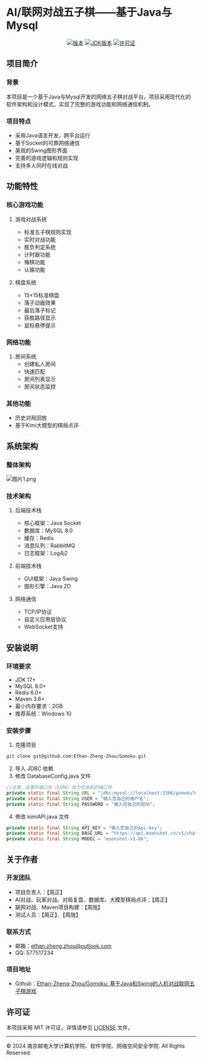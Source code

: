 # AI/联网对战五子棋——基于Java与Mysql
<p align="center">
  <a href="#安装说明"><img src="https://img.shields.io/badge/版本-2.0.0-blue.svg" alt="版本"></a>
  <a href="#开发环境"><img src="https://img.shields.io/badge/JDK-17+-green.svg" alt="JDK版本"></a>
  <a href="#许可证"><img src="https://img.shields.io/badge/许可证-MIT-yellow.svg" alt="许可证"></a>
</p>

## 项目简介

### 背景
本项目是一个基于Java与Mysql开发的网络五子棋对战平台。项目采用现代化的软件架构和设计模式，实现了完整的游戏功能和网络通信机制。

### 项目特点
- 采用Java语言开发，跨平台运行
- 基于Socket的可靠网络通信
- 美观的Swing图形界面
- 完善的游戏逻辑和规则实现
- 支持多人同时在线对战

## 功能特性

### 核心游戏功能
1. 游戏对战系统
    - 标准五子棋规则实现
    - 实时对战功能
    - 胜负判定系统
    - 计时器功能
    - 悔棋功能
    - 认输功能

2. 棋盘系统
    - 15×15标准棋盘
    - 落子动画效果
    - 最后落子标记
    - 获胜路径显示
    - 鼠标悬停提示

### 网络功能

1. 房间系统
    - 创建私人房间
    - 快速匹配
    - 房间列表显示
    - 房间状态监控

### 其他功能

- 历史对局回放
- 基于Kimi大模型的棋局点评

## 系统架构

### 整体架构

![图片1.png](https://img.picui.cn/free/2024/11/08/672ddf58a05d5.png)


### 技术架构

1. 后端技术栈
    - 核心框架：Java Socket
    - 数据库：MySQL 8.0
    - 缓存：Redis
    - 消息队列：RabbitMQ
    - 日志框架：Log4j2

2. 前端技术栈
    - GUI框架：Java Swing
    - 图形引擎：Java 2D

3. 网络通信
    - TCP/IP协议
    - 自定义应用层协议
    - WebSocket支持

## 安装说明

### 环境要求
- JDK 17+
- MySQL 8.0+
- Redis 6.0+
- Maven 3.6+
- 最小内存要求：2GB
- 推荐系统：Windows 10

### 安装步骤
1. 克隆项目
```bash
git clone git@github.com:Ethan-Zheng-Zhou/Gomoku.git
```
2. 导入 JDBC 依赖
3. 修改 DatabaseConfig.java 文件
```Java
//注意，这里的端口号（3306）改为您本机的端口号
private static final String URL = "jdbc:mysql://localhost:3306/gomoku?useSSL=false&serverTimezone=UTC";  
private static final String USER = "输入您自己的用户名";  
private static final String PASSWORD = "输入您自己的密码";
```
4. 修改 kimiAPI.java 文件
```Java
private static final String API_KEY = "输入您自己的Api-key";  
private static final String BASE_URL = "https://api.moonshot.cn/v1/chat/completions";  
private static final String MODEL = "moonshot-v1-8k";  
```

## 关于作者

### 开发团队
- 项目负责人：【周正】
- AI对战、玩家对战、对局复盘、数据库、大模型棋局点评：【周正】
- 联网对战、Maven项目构建：【周陇】
- 测试人员：【周正】、【周陇】

### 联系方式
- 邮箱：ethan.zheng.zhou@outlook.com
- QQ: 577517234

### 项目地址
- Github：[Ethan-Zheng-Zhou/Gomoku: 基于Java和Swing的人机对战联网五子棋游戏](https://github.com/Ethan-Zheng-Zhou/Gomoku)

## 许可证
本项目采用 MIT 许可证，详情请参见 [LICENSE](LICENSE) 文件。

---
© 2024 南京邮电大学计算机学院、软件学院、网络空间安全学院. All Rights Reserved.